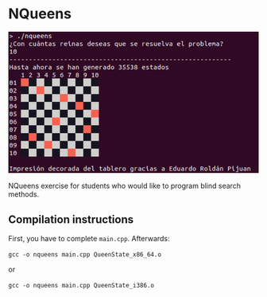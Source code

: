 # NQueens

![Screenshot of the nqueens program](https://github.com/cgarcia-UCO/NQueens/blob/5592be2f506a28bbe82835c3f05be7d86cd820e7/nqueens_screenshot.png)

NQueens exercise for students who would like to program blind search methods.

## Compilation instructions
First, you have to complete `main.cpp`. Afterwards:

`gcc -o nqueens main.cpp QueenState_x86_64.o`

or

`gcc -o nqueens main.cpp QueenState_i386.o`
